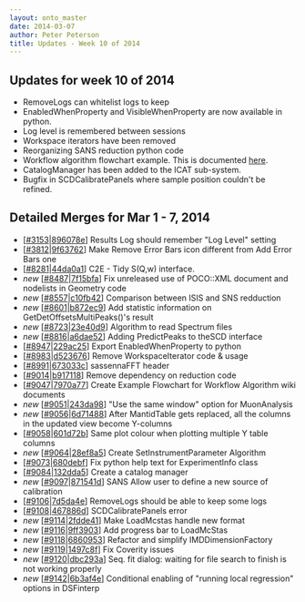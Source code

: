 ```yaml
---
layout: onto_master
date: 2014-03-07
author: Peter Peterson
title: Updates - Week 10 of 2014
---
```

Updates for week 10 of 2014
---------------------------
* RemoveLogs can whitelist logs to keep
* EnabledWhenProperty and VisibleWhenProperty are now available in python.
* Log level is remembered between sessions
* Workspace iterators have been removed
* Reorganizing SANS reduction python code
* Workflow algorithm flowchart example. This is documented [here](http://www.mantidproject.org/Documenting_Workflow_Algorithms).
* CatalogManager has been added to the ICAT sub-system.
* Bugfix in SCDCalibratePanels where sample position couldn't be refined.

Detailed Merges for Mar 1 - 7, 2014
-----------------------------------
* \[[#3153](http://trac.mantidproject.org/mantid/ticket/3153)|[896078e](https://github.com/mantidproject/mantid/commit/896078e7b8c2b918dff2e64e2eeac9f812a15225)\] Results Log should remember "Log Level" setting
* \[[#3812](http://trac.mantidproject.org/mantid/ticket/3812)|[9f63762](https://github.com/mantidproject/mantid/commit/9f63762aac76199b4fd606680151d190315f2397)\] Make Remove Error Bars icon different from Add Error Bars one
* \[[#8281](http://trac.mantidproject.org/mantid/ticket/8281)|[44da0a1](https://github.com/mantidproject/mantid/commit/44da0a17a010a99a4e6c78140d8686ebfef87398)\] C2E - Tidy S(Q,w) interface.
* *new* \[[#8487](http://trac.mantidproject.org/mantid/ticket/8487)|[7f15bfa](https://github.com/mantidproject/mantid/commit/7f15bfac171b3bee4aafd76fd7af229f633c442e)\] Fix unreleased use of POCO::XML document and nodelists in Geometry code
* *new* \[[#8557](http://trac.mantidproject.org/mantid/ticket/8557)|[c10fb42](https://github.com/mantidproject/mantid/commit/c10fb42cb46d0f1f812942387946f1106083ef33)\] Comparison between ISIS and SNS redduction
* *new* \[[#8601](http://trac.mantidproject.org/mantid/ticket/8601)|[b872ec9](https://github.com/mantidproject/mantid/commit/b872ec9f2f7644dc040606457b206e07c5300316)\] Add statistic information on GetDetOffsetsMultiPeaks()'s result
* *new* \[[#8723](http://trac.mantidproject.org/mantid/ticket/8723)|[23e40d9](https://github.com/mantidproject/mantid/commit/23e40d9dc7689f66d6f8ce0f4c683adb230e66de)\] Algorithm to read Spectrum files
* *new* \[[#8816](http://trac.mantidproject.org/mantid/ticket/8816)|[a6dae52](https://github.com/mantidproject/mantid/commit/a6dae52d0fb9d4cd0fa612e0f56f851beae52e16)\] Adding PredictPeaks to theSCD interface
* \[[#8947](http://trac.mantidproject.org/mantid/ticket/8947)|[229ac25](https://github.com/mantidproject/mantid/commit/229ac258b137879b97beb58a024dbe8c052691ab)\] Export EnabledWhenProperty to python
* \[[#8983](http://trac.mantidproject.org/mantid/ticket/8983)|[d523676](https://github.com/mantidproject/mantid/commit/d52367638bd53dc3ff8c738c6ee4b41017d45bc1)\] Remove WorkspaceIterator code &amp; usage
* \[[#8991](http://trac.mantidproject.org/mantid/ticket/8991)|[673033c](https://github.com/mantidproject/mantid/commit/673033ca0ed9c205164e1d35d657a27e1cdec421)\] sassennaFFT header
* \[[#9014](http://trac.mantidproject.org/mantid/ticket/9014)|[b917118](https://github.com/mantidproject/mantid/commit/b917118a88af204aa85096c34b653415aecf1fc7)\] Remove dependency on reduction code
* \[[#9047](http://trac.mantidproject.org/mantid/ticket/9047)|[7970a77](https://github.com/mantidproject/mantid/commit/7970a77d5770a78b651a0a330adcf915c7bc752e)\] Create Example Flowchart for Workflow Algorithm wiki documents
* *new* \[[#9051](http://trac.mantidproject.org/mantid/ticket/9051)|[243da98](https://github.com/mantidproject/mantid/commit/243da98e0bf06a5eb20c6a3e0dcf20c34337f7ee)\] "Use the same window" option for MuonAnalysis
* *new* \[[#9056](http://trac.mantidproject.org/mantid/ticket/9056)|[6d71488](https://github.com/mantidproject/mantid/commit/6d71488a57f27d4b7c959b1c079cdc09da672e2c)\] After MantidTable gets replaced, all the columns in the updated view become Y-columns
* \[[#9058](http://trac.mantidproject.org/mantid/ticket/9058)|[601d72b](https://github.com/mantidproject/mantid/commit/601d72b423761848440910c9692641e02b52a522)\] Same plot colour when plotting multiple Y table columns
* *new* \[[#9064](http://trac.mantidproject.org/mantid/ticket/9064)|[28ef8a5](https://github.com/mantidproject/mantid/commit/28ef8a5199633105c1ca2829e5572d47fe9263a1)\] Create SetInstrumentParameter Algorithm
* \[[#9073](http://trac.mantidproject.org/mantid/ticket/9073)|[680debf](https://github.com/mantidproject/mantid/commit/680debf48cfd8da6c34d95d3f87d7edb84115cd7)\] Fix python help text for ExperimentInfo class
* \[[#9084](http://trac.mantidproject.org/mantid/ticket/9084)|[132dda5](https://github.com/mantidproject/mantid/commit/132dda5be15165b6778c045f5be3c1360adaabe0)\] Create a catalog manager
* *new* \[[#9097](http://trac.mantidproject.org/mantid/ticket/9097)|[871541d](https://github.com/mantidproject/mantid/commit/871541d7f83f496f50f4de4944a04059bf8b68c6)\] SANS Allow user to define a new source of calibration
* \[[#9106](http://trac.mantidproject.org/mantid/ticket/9106)|[7d5da4e](https://github.com/mantidproject/mantid/commit/7d5da4eaf148aadf2afea6c33f28ae777361bc27)\] RemoveLogs should be able to keep some logs
* \[[#9108](http://trac.mantidproject.org/mantid/ticket/9108)|[467886d](https://github.com/mantidproject/mantid/commit/467886d402547cc64a049875cebeb8235938f9a4)\] SCDCalibratePanels error
* *new* \[[#9114](http://trac.mantidproject.org/mantid/ticket/9114)|[2fdde41](https://github.com/mantidproject/mantid/commit/2fdde41d1c56542ef076d2386729cabf1906db6c)\] Make LoadMcstas handle new format
* *new* \[[#9116](http://trac.mantidproject.org/mantid/ticket/9116)|[9ff3903](https://github.com/mantidproject/mantid/commit/9ff3903766c10732de7fcdcfe8d52457f0eb72b3)\] Add progress bar to LoadMcStas
* *new* \[[#9118](http://trac.mantidproject.org/mantid/ticket/9118)|[6860953](https://github.com/mantidproject/mantid/commit/686095330a41e507f4404d2c68cd7929398912bc)\] Refactor and simplify IMDDimensionFactory
* *new* \[[#9119](http://trac.mantidproject.org/mantid/ticket/9119)|[1497c8f](https://github.com/mantidproject/mantid/commit/1497c8f77526e3170522b06b21b0459f0f641c51)\] Fix Coverity issues
* *new* \[[#9120](http://trac.mantidproject.org/mantid/ticket/9120)|[dbc293a](https://github.com/mantidproject/mantid/commit/dbc293a8eb800d5ca8e2ce7c5d5eea86a9ae8c70)\] Seq. fit dialog: waiting for file search to finish is not working properly
* *new* \[[#9142](http://trac.mantidproject.org/mantid/ticket/9142)|[6b3af4e](https://github.com/mantidproject/mantid/commit/6b3af4e2140f897ab1de6292853697f58b12de6c)\] Conditional enabling of "running local regression" options in DSFinterp
